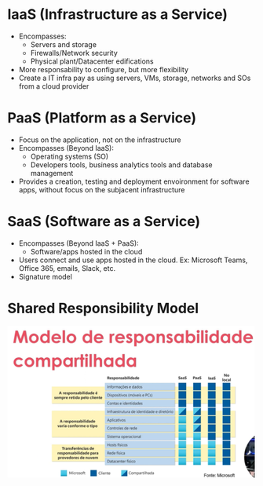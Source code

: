 # IaaS (Infrastructure as a Service)

- Encompasses:
  - Servers and storage
  - Firewalls/Network security
  - Physical plant/Datacenter edifications
- More responsability to configure, but more flexibility
- Create a IT infra pay as using servers, VMs, storage, networks and SOs from a cloud provider

# PaaS (Platform as a Service)

- Focus on the application, not on the infrastructure
- Encompasses (Beyond IaaS):
  - Operating systems (SO)
  - Developers tools, business analytics tools and database management
- Provides a creation, testing and deployment envoironment for software apps, without focus on the subjacent infrastructure

# SaaS (Software as a Service)

- Encompasses (Beyond IaaS + PaaS):
  - Software/apps hosted in the cloud
- Users connect and use apps hosted in the cloud. Ex: Microsoft Teams, Office 365, emails, Slack, etc.
- Signature model

# Shared Responsibility Model

![Model](image.png)
